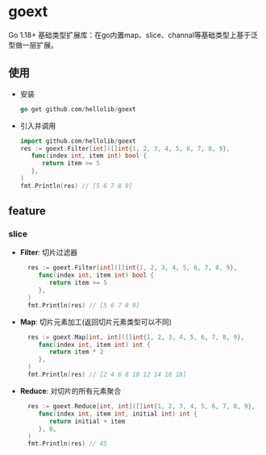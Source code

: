 # goext
Go 1.18+ 基础类型扩展库：在go内置map、slice、channal等基础类型上基于泛型做一层扩展。

## 使用
- 安装
    ```go
    go get github.com/hellolib/goext
    ```
- 引入并调用
    ```go
    import github.com/hellolib/goext
    res := goext.Filter[int]([]int{1, 2, 3, 4, 5, 6, 7, 8, 9},
       func(index int, item int) bool {
          return item >= 5
       },
    )
    fmt.Println(res) // [5 6 7 8 9]
    ```

## feature

### slice
- **Filter**: 切片过滤器
  ```go
    res := goext.Filter[int]([]int{1, 2, 3, 4, 5, 6, 7, 8, 9},
       func(index int, item int) bool {
          return item >= 5
       },
    )
    fmt.Println(res) // [5 6 7 8 9]
  ```
- **Map**: 切片元素加工(返回切片元素类型可以不同)
  ```go
    res := goext.Map[int, int]([]int{1, 2, 3, 4, 5, 6, 7, 8, 9},
       func(index int, item int) int {
          return item * 2
       },
    )
    fmt.Println(res) // [2 4 6 8 10 12 14 16 18]
  ```
- **Reduce**: 对切片的所有元素聚合

  ```go
    res := goext.Reduce[int, int]([]int{1, 2, 3, 4, 5, 6, 7, 8, 9},
       func(index int, item int, initial int) int {
          return initial + item
       }, 0,
    )
    fmt.Println(res) // 45
  ```